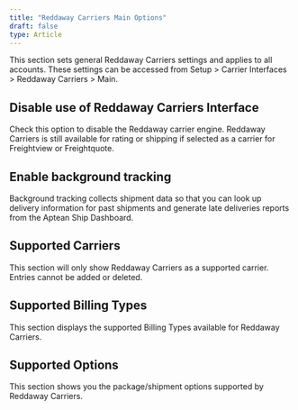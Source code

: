 ```yaml
---
title: "Reddaway Carriers Main Options"
draft: false
type: Article
---
```


This section sets general Reddaway Carriers settings and applies to all accounts. These settings can be accessed from Setup > Carrier Interfaces > Reddaway Carriers > Main.
## Disable use of Reddaway Carriers Interface


Check this option to disable the Reddaway carrier engine. Reddaway Carriers is still available for rating or shipping if selected as a carrier for Freightview or Freightquote.


## Enable background tracking


Background tracking collects shipment data so that you can look up delivery information for past shipments and generate late deliveries reports from the Aptean Ship Dashboard.


## Supported Carriers


This section will only show Reddaway Carriers as a supported carrier. Entries cannot be added or deleted.
## Supported Billing Types


This section displays the supported Billing Types available for Reddaway Carriers.
## Supported Options


This section shows you the package/shipment options supported by Reddaway Carriers.

